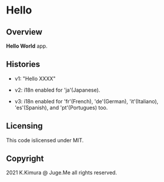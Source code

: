 # Hello

## Overview

**Hello World** app.


## Histories

- v1: "Hello XXXX"

- v2: i18n enabled for 'ja'(Japanese).

- v3: i18n enabled for 'fr'(French), 'de'(German), 'it'(Italiano), 'es'(Spanish), and 'pt'(Portugues) too.


## Licensing

This code islicensed under MIT.


## Copyright

2021 K.Kimura @ Juge.Me all rights reserved.
